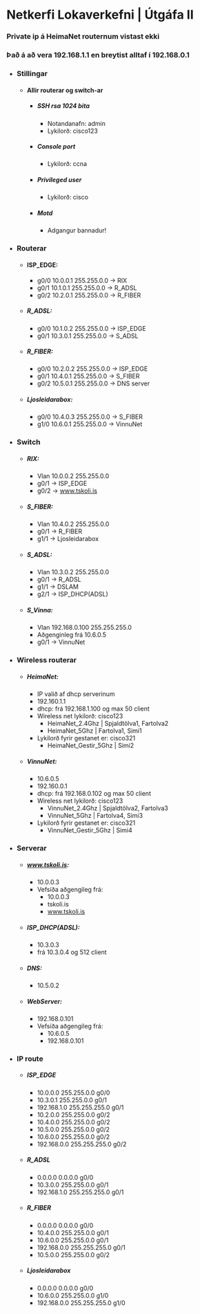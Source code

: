 # Netkerfi Lokaverkefni | Útgáfa II

### Private ip á HeimaNet routernum vistast ekki
### Það á að vera 192.168.1.1 en breytist alltaf í 192.168.0.1

* ### Stillingar
    * #### Allir routerar og switch-ar
        * ##### SSH rsa 1024 bita
            * Notandanafn: admin
            * Lykilorð: cisco123
        * ##### Console port
            * Lykilorð: ccna
        * ##### Privileged user
            * Lykilorð: cisco
        * ##### Motd
            * Adgangur bannadur!

* ### Routerar 
    
    * #### ISP_EDGE:
        * g0/0 10.0.0.1 255.255.0.0 -> RIX
        * g0/1 10.1.0.1 255.255.0.0 -> R_ADSL
        * g0/2 10.2.0.1 255.255.0.0 -> R_FIBER

    * ##### R_ADSL:
        * g0/0 10.1.0.2 255.255.0.0 -> ISP_EDGE
        * g0/1 10.3.0.1 255.255.0.0 -> S_ADSL

    * ##### R_FIBER:
        * g0/0 10.2.0.2 255.255.0.0 -> ISP_EDGE
        * g0/1 10.4.0.1 255.255.0.0 -> S_FIBER
        * g0/2 10.5.0.1 255.255.0.0 -> DNS server

    * ##### Ljosleidarabox:
        * g0/0 10.4.0.3 255.255.0.0 -> S_FIBER
        * g1/0 10.6.0.1 255.255.0.0 -> VinnuNet

* ### Switch

    * ##### RIX:
        * Vlan 10.0.0.2 255.255.0.0
        * g0/1 -> ISP_EDGE
        * g0/2 -> www.tskoli.is

    * ##### S_FIBER:
        * Vlan 10.4.0.2 255.255.0.0
        * g0/1 -> R_FIBER
        * g1/1 -> Ljosleidarabox

    * ##### S_ADSL:
        * Vlan 10.3.0.2 255.255.0.0
        * g0/1 -> R_ADSL
        * g1/1 -> DSLAM
        * g2/1 -> ISP_DHCP(ADSL)
        
    * ##### S_Vinna:
        * Vlan 192.168.0.100 255.255.255.0
        * Aðgenginleg frá 10.6.0.5
        * g0/1 -> VinnuNet

* ### Wireless routerar

    * ##### HeimaNet:
        * IP valið af dhcp serverinum
        * 192.160.1.1
        * dhcp: frá 192.168.1.100 og max 50 client
        * Wireless net lykilorð: cisco123
            * HeimaNet_2.4Ghz | Spjaldtölva1, Fartolva2
            * HeimaNet_5Ghz | Fartolva1, Simi1
        * Lykilorð fyrir gestanet er: cisco321
            * HeimaNet_Gestir_5Ghz | Simi2

    * ##### VinnuNet:
        * 10.6.0.5
        * 192.160.0.1
        * dhcp: frá 192.168.0.102 og max 50 client
        * Wireless net lykilorð: cisco123
            * VinnuNet_2.4Ghz | Spjaldtölva2, Fartolva3
            * VinnuNet_5Ghz | Fartolva4, Simi3
        * Lykilorð fyrir gestanet er: cisco321
            * VinnuNet_Gestir_5Ghz | Simi4

* ### Serverar

    * ##### www.tskoli.is:
        * 10.0.0.3
        * Vefsíða aðgengileg frá:
            * 10.0.0.3
            * tskoli.is
            * www.tskoli.is

    * ##### ISP_DHCP(ADSL):
        * 10.3.0.3
        * frá 10.3.0.4 og 512 client

    * ##### DNS:
        * 10.5.0.2

    * ##### WebServer:
        * 192.168.0.101
        * Vefsíða aðgengileg frá:
            * 10.6.0.5
            * 192.168.0.101

* ### IP route

    * ##### ISP_EDGE
        * 10.0.0.0 255.255.0.0 g0/0
        * 10.3.0.1 255.255.0.0 g0/1
        * 192.168.1.0 255.255.255.0 g0/1
        * 10.2.0.0 255.255.0.0 g0/2
        * 10.4.0.0 255.255.0.0 g0/2
        * 10.5.0.0 255.255.0.0 g0/2
        * 10.6.0.0 255.255.0.0 g0/2
        * 192.168.0.0 255.255.255.0 g0/2

    * ##### R_ADSL
        * 0.0.0.0 0.0.0.0 g0/0
        * 10.3.0.0 255.255.0.0 g0/1
        * 192.168.1.0 255.255.255.0 g0/1

    * ##### R_FIBER
        * 0.0.0.0 0.0.0.0 g0/0
        * 10.4.0.0 255.255.0.0 g0/1
        * 10.6.0.0 255.255.0.0 g0/1
        * 192.168.0.0 255.255.255.0 g0/1
        * 10.5.0.0 255.255.0.0 g0/2

    * ##### Ljosleidarabox
        * 0.0.0.0 0.0.0.0 g0/0
        * 10.6.0.0 255.255.0.0 g1/0
        * 192.168.0.0 255.255.255.0 g1/0